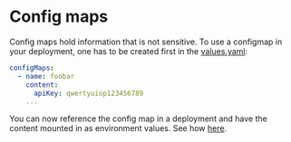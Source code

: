 # Config maps
Config maps hold information that is not sensitive. To use a configmap in your deployment, one has to be created first in the [values.yaml](../chart/values.yaml):
```yaml
configMaps:
  - name: foobar
    content:
      apiKey: qwertyuiop123456789
    ...
```
You can now reference the config map in a deployment and have the content mounted in as environment values. See how [here](./deployment.md#config-maps).
